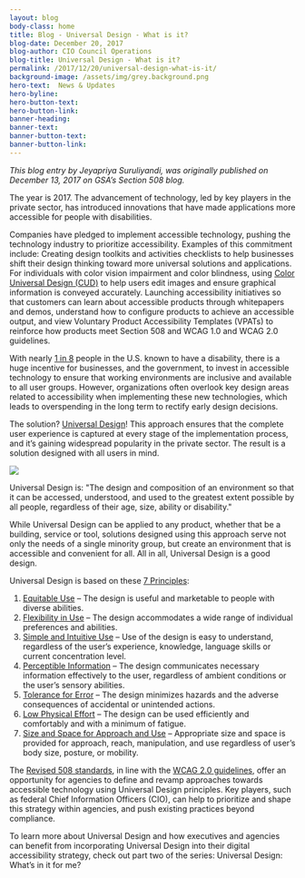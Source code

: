 ```yaml
---
layout: blog
body-class: home
title: Blog - Universal Design - What is it?
blog-date: December 20, 2017
blog-author: CIO Council Operations
blog-title: Universal Design - What is it?
permalink: /2017/12/20/universal-design-what-is-it/
background-image: /assets/img/grey.background.png
hero-text:  News & Updates
hero-byline:
hero-button-text: 
hero-button-link: 
banner-heading: 
banner-text: 
banner-button-text: 
banner-button-link: 
---
```


<i>This blog entry by Jeyapriya Suruliyandi, was originally published on December 13, 2017 on GSA’s Section 508 blog.</I>

The year is 2017. The advancement of technology, led by key players in the private sector, has introduced innovations that have made applications more accessible for people with disabilities.

Companies have pledged to implement accessible technology, pushing the technology industry to prioritize accessibility. Examples of this commitment include:
Creating design toolkits and activities checklists to help businesses shift their design thinking toward more universal solutions and applications.
For individuals with color vision impairment and color blindness, using <A HREF="https://webcube-general.s3.amazonaws.com/eizo/media/contentassets/2015/10/09/handbook.pdf">Color Universal Design (CUD)</A> to help users edit images and ensure graphical information is conveyed accurately.
Launching accessibility initiatives so that customers can learn about accessible products through whitepapers and demos, understand how to configure products to achieve an accessible output, and view Voluntary Product Accessibility Templates (VPATs) to reinforce how products meet Section 508 and WCAG 1.0 and WCAG 2.0 guidelines.

With nearly <A HREF="https://disabilitycompendium.org/sites/default/files/user-uploads/2016_AnnualReport.pdf">1 in 8</A> people in the U.S. known to have a disability, there is a huge incentive for businesses, and the government, to invest in accessible technology to ensure that working environments are inclusive and available to all user groups. However, organizations often overlook key design areas related to accessibility when implementing these new technologies, which leads to overspending in the long term to rectify early design decisions.

The solution? <A HREF="http://universaldesign.ie/What-is-Universal-Design/">Universal Design</A>! This approach ensures that the complete user experience is captured at every stage of the implementation process, and it’s gaining widespread popularity in the private sector. The result is a solution designed with all users in mind.

<img src="https://s3.amazonaws.com/sitesusa/wp-content/uploads/var/www/html/sites/www/app/wordpress/wp-content/blogs.dir/1151/files/2017/12/UniversalDesign_Updated.png">


Universal Design is: "The design and composition of an environment so that it can be accessed, understood, and used to the greatest extent possible by all people, regardless of their age, size, ability or disability." 

While Universal Design can be applied to any product, whether that be a building, service or tool, solutions designed using this approach serve not only the needs of a single minority group, but create an environment that is accessible and convenient for all. All in all, Universal Design is a good design.

Universal Design is based on these <A HREF="http://universaldesign.ie/What-is-Universal-Design/The-7-Principles/7-Principals-.pdf">7 Principles</A>:

1) <A HREF="http://universaldesign.ie/what-is-universal-design/the-7-principles/the-7-principles.html#p1">Equitable Use</A> – The design is useful and marketable to people with diverse abilities.
2) <A HREF="http://universaldesign.ie/what-is-universal-design/the-7-principles/the-7-principles.html#p2">Flexibility in Use</A> – The design accommodates a wide range of individual preferences and abilities.
3) <A HREF="http://universaldesign.ie/what-is-universal-design/the-7-principles/the-7-principles.html#p3">Simple and Intuitive Use</A> – Use of the design is easy to understand, regardless of the user’s experience, knowledge, language skills or current concentration level.
4) <A HREF="http://universaldesign.ie/what-is-universal-design/the-7-principles/the-7-principles.html#p4">Perceptible Information</A> – The design communicates necessary information effectively to the user, regardless of ambient conditions or the user’s sensory abilities.
5) <A HREF="http://universaldesign.ie/what-is-universal-design/the-7-principles/the-7-principles.html#p5">Tolerance for Error</A> – The design minimizes hazards and the adverse consequences of accidental or unintended actions.
6) <A HREF="http://universaldesign.ie/what-is-universal-design/the-7-principles/the-7-principles.html#p6">Low Physical Effort</A> – The design can be used efficiently and comfortably and with a minimum of fatigue.
7) <A HREF="http://universaldesign.ie/what-is-universal-design/the-7-principles/the-7-principles.html#p7">Size and Space for Approach and Use</A> – Appropriate size and space is provided for approach, reach, manipulation, and use regardless of user’s body size, posture, or mobility.

The <A HREF="https://section508.gov/content/about-update-section-508-standards-and-section-255-guidelines-information-and-communication">Revised 508 standards</A>, in line with the <A HREF="https://www.w3.org/WAI/intro/wcag">WCAG 2.0 guidelines</A>, offer an opportunity for agencies to define and revamp approaches towards accessible technology using Universal Design principles. Key players, such as federal Chief Information Officers (CIO), can help to prioritize and shape this strategy within agencies, and push existing practices beyond compliance.

To learn more about Universal Design and how executives and agencies can benefit from incorporating Universal Design into their digital accessibility strategy, check out part two of the series: Universal Design: What’s in it for me?
